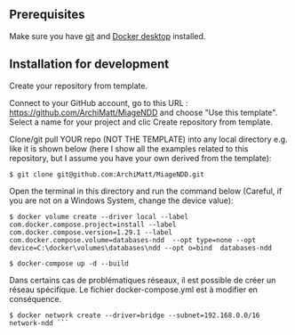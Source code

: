 ## Prerequisites
Make sure you have [git](https://git-scm.com/book/en/v2/Getting-Started-Installing-Git) and [Docker desktop](https://www.docker.com/products/docker-desktop) installed.


## Installation for development

Create your repository from template.

Connect to your GitHub account, go to this URL : https://github.com/ArchiMatt/MiageNDD and choose "Use this template".
Select a name for your project and clic Create repository from template.

Clone/git pull YOUR repo (NOT THE TEMPLATE) into any local directory e.g. like it is shown below (here I show all the examples related to this repository, but I assume you have your own derived from the template):

```
$ git clone git@github.com:ArchiMatt/MiageNDD.git
```

Open the terminal in this directory and run the command below (Careful, if you are not on a Windows System, change the device value):

```
$ docker volume create --driver local --label com.docker.compose.project=install --label com.docker.compose.version=1.29.1 --label com.docker.compose.volume=databases-ndd  --opt type=none --opt device=C:\docker\volumes\databases\ndd --opt o=bind  databases-ndd

$ docker-compose up -d --build
```


Dans certains cas de problématiques réseaux, il est possible de créer un réseau spécifique.
Le fichier docker-compose.yml est à modifier en conséquence.
```
$ docker network create --driver=bridge --subnet=192.168.0.0/16 network-ndd ```